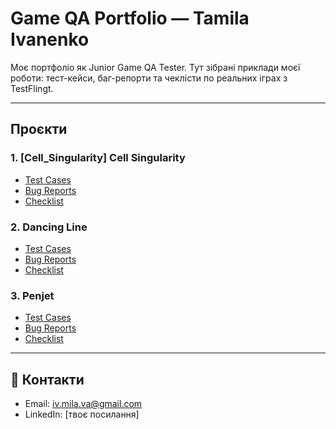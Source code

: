 # Game QA Portfolio — Tamila Ivanenko

Моє портфоліо як Junior Game QA Tester. Тут зібрані приклади моєї роботи: тест-кейси, баг-репорти та чеклісти по реальних іграх з TestFlingt.

---

## Проєкти

### 1. [Cell_Singularity] Cell Singularity
- [Test Cases](Cell_Singularity/Test_Cases.md)
- [Bug Reports](Cell_Singularity/Bug_Reports.md)
- [Checklist](Cell_Singularity/Checklist.md)

### 2. Dancing Line
- [Test Cases](Dancing_Line/Test_Cases.md)
- [Bug Reports](Dancing_Line/Bug_Reports.md)
- [Checklist](Dancing_Line/Checklist.md)

### 3. Penjet
- [Test Cases](Penjet/Test_Cases.md)
- [Bug Reports](Penjet/Bug_Reports.md)
- [Checklist](Penjet/Checklist.md)

---

## 📧 Контакти
- Email: iv.mila.va@gmail.com
- LinkedIn: [твоє посилання]
